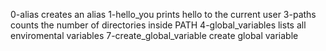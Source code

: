 0-alias creates an alias 
1-hello_you prints hello to the current user
3-paths counts the number of directories inside PATH
4-global_variables lists all enviromental variables
7-create_global_variable create global variable
